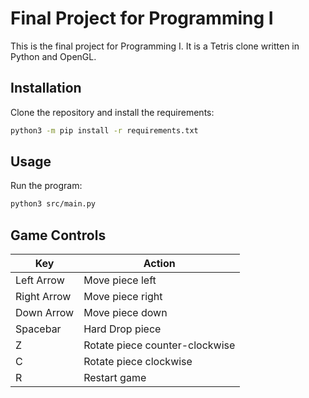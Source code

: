 # Final Project for Programming I

This is the final project for Programming I. It is a Tetris clone written in Python and OpenGL.

## Installation

Clone the repository and install the requirements:

```bash
python3 -m pip install -r requirements.txt
```

## Usage

Run the program:

```bash
python3 src/main.py
```

## Game Controls

| Key         | Action                         |
| ----------- | ------------------------------ |
| Left Arrow  | Move piece left                |
| Right Arrow | Move piece right               |
| Down Arrow  | Move piece down                |
| Spacebar    | Hard Drop piece                |
| Z           | Rotate piece counter-clockwise |
| C           | Rotate piece clockwise         |
| R           | Restart game                   |
